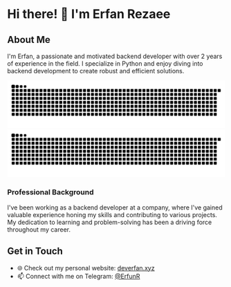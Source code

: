 # Hi there! 👋 I'm Erfan Rezaee

## About Me
I'm Erfan, a passionate and motivated backend developer with over 2 years of experience in the field. I specialize in Python and enjoy diving into backend development to create robust and efficient solutions.

![github contribution grid snake animation](https://raw.githubusercontent.com/rezaee-erfan/rezaee-erfan/static/github-contribution-grid-snake-dark.svg#gh-dark-mode-only)![github contribution grid snake animation](https://raw.githubusercontent.com/rezaee-erfan/rezaee-erfan/static/github-contribution-grid-snake.svg#gh-light-mode-only)

### Professional Background
I've been working as a backend developer at a company, where I've gained valuable experience honing my skills and contributing to various projects. My dedication to learning and problem-solving has been a driving force throughout my career.

## Get in Touch
- 🌐 Check out my personal website: [deverfan.xyz](https://deverfan.xyz)
- 📫 Connect with me on Telegram: [@ErfunR](https://t.me/ErfunR)
